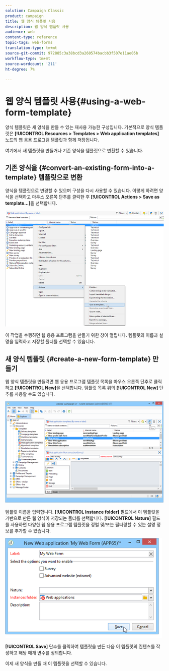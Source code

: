 ```yaml
---
solution: Campaign Classic
product: campaign
title: 웹 양식 템플릿 사용
description: 웹 양식 템플릿 사용
audience: web
content-type: reference
topic-tags: web-forms
translation-type: tm+mt
source-git-commit: 972885c3a38bcd3a260574bacbb3f507e11ae05b
workflow-type: tm+mt
source-wordcount: '211'
ht-degree: 7%

---
```



# 웹 양식 템플릿 사용{#using-a-web-form-template}

양식 템플릿은 새 양식을 만들 수 있는 재사용 가능한 구성입니다. 기본적으로 양식 템플릿은 **[!UICONTROL Resources > Templates > Web application templates]** 노드의 웹 응용 프로그램 템플릿과 함께 저장됩니다.

여기에서 새 템플릿을 만들거나 기존 양식을 템플릿으로 변환할 수 있습니다.

## 기존 양식을 {#convert-an-existing-form-into-a-template} 템플릿으로 변환

양식을 템플릿으로 변경할 수 있으며 구성을 다시 사용할 수 있습니다. 이렇게 하려면 양식을 선택하고 마우스 오른쪽 단추를 클릭한 후 **[!UICONTROL Actions > Save as template...]**&#x200B;을 선택합니다.

![](assets/s_ncs_admin_survey_saveastemplate.png)

이 작업을 수행하면 웹 응용 프로그램을 만들기 위한 창이 열립니다. 템플릿의 이름과 설명을 입력하고 저장할 폴더를 선택할 수 있습니다.

## 새 양식 템플릿 {#create-a-new-form-template} 만들기

웹 양식 템플릿을 만들려면 웹 응용 프로그램 템플릿 목록을 마우스 오른쪽 단추로 클릭하고 **[!UICONTROL New]**&#x200B;을 선택합니다. 템플릿 목록 위의 **[!UICONTROL New]** 단추를 사용할 수도 있습니다.

![](assets/s_ncs_admin_survey_createtemplate.png)

템플릿 이름을 입력합니다. **[!UICONTROL Instance folder]** 필드에서 이 템플릿을 기반으로 만든 웹 양식이 저장되는 폴더를 선택합니다. **[!UICONTROL Nature]** 필드를 사용하면 다양한 웹 응용 프로그램 템플릿을 정렬 및/또는 필터링할 수 있는 설명 정보를 추가할 수 있습니다.

![](assets/s_ncs_admin_survey_createtemplate_details.png)

**[!UICONTROL Save]** 단추를 클릭하여 템플릿을 만든 다음 이 템플릿의 컨텐츠를 작성하고 해당 매개 변수를 정의합니다.

이제 새 양식을 만들 때 이 템플릿을 선택할 수 있습니다.
